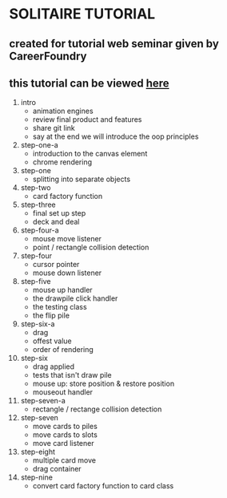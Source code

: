 # SOLITAIRE TUTORIAL

## created for tutorial web seminar given by CareerFoundry

## this tutorial can be viewed [here](https://www.youtube.com/watch?v=hasFnKRrT0Y&t=3717s)

1. intro
    - animation engines
    - review final product and features
    - share git link
    - say at the end we will introduce the oop principles
1. step-one-a
    - introduction to the canvas element
    - chrome rendering 
1. step-one
    - splitting into separate objects
1. step-two
    - card factory function
1. step-three
    - final set up step
    - deck and deal
1. step-four-a
    - mouse move listener
    - point / rectangle collision detection
1. step-four
    - cursor pointer
    - mouse down listener
1. step-five
    - mouse up handler
    - the drawpile click handler
    - the testing class
    - the flip pile
1. step-six-a
    - drag
    - offest value
    - order of rendering
1. step-six
    - drag applied
    - tests that isn't draw pile
    - mouse up: store position & restore position
    - mouseout handler
1. step-seven-a
    - rectangle / rectange collision detection
1. step-seven
    - move cards to piles
    - move cards to slots
    - move card listener
1. step-eight
    - multiple card move
    - drag container
1. step-nine
    - convert card factory function to card class